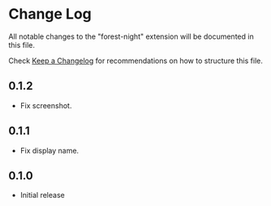 # Change Log

All notable changes to the "forest-night" extension will be documented in this file.

Check [Keep a Changelog](http://keepachangelog.com/) for recommendations on how to structure this file.

## 0.1.2

- Fix screenshot.

## 0.1.1

- Fix display name.

## 0.1.0

- Initial release
